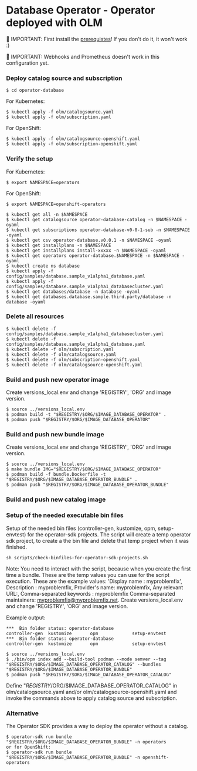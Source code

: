 # Database Operator - Operator deployed with OLM

🔴 IMPORTANT: First install the [prerequistes](Prerequisites.md)! If you don't do it, it won't work :)

🔴 IMPORTANT: Webhooks and Prometheus doesn't work in this configuration yet.

### Deploy catalog source and subscription

```
$ cd operator-database
```

For Kubernetes:

```
$ kubectl apply -f olm/catalogsource.yaml
$ kubectl apply -f olm/subscription.yaml 
```

For OpenShift:

```
$ kubectl apply -f olm/catalogsource-openshift.yaml
$ kubectl apply -f olm/subscription-openshift.yaml 
```

### Verify the setup

For Kubernetes:

```
$ export NAMESPACE=operators
```

For OpenShift:

```
$ export NAMESPACE=openshift-operators
```

```
$ kubectl get all -n $NAMESPACE
$ kubectl get catalogsource operator-database-catalog -n $NAMESPACE -oyaml
$ kubectl get subscriptions operator-database-v0-0-1-sub -n $NAMESPACE -oyaml
$ kubectl get csv operator-database.v0.0.1 -n $NAMESPACE -oyaml
$ kubectl get installplans -n $NAMESPACE
$ kubectl get installplans install-xxxxx -n $NAMESPACE -oyaml
$ kubectl get operators operator-database.$NAMESPACE -n $NAMESPACE -oyaml
$ kubectl create ns database   
$ kubectl apply -f config/samples/database.sample_v1alpha1_database.yaml
$ kubectl apply -f config/samples/database.sample_v1alpha1_databasecluster.yaml
$ kubectl get databases/database -n database -oyaml
$ kubectl get databases.database.sample.third.party/database -n database -oyaml
```

### Delete all resources

```
$ kubectl delete -f config/samples/database.sample_v1alpha1_databasecluster.yaml
$ kubectl delete -f config/samples/database.sample_v1alpha1_database.yaml
$ kubectl delete -f olm/subscription.yaml
$ kubectl delete -f olm/catalogsource.yaml
$ kubectl delete -f olm/subscription-openshift.yaml
$ kubectl delete -f olm/catalogsource-openshift.yaml
```

### Build and push new operator image

Create versions_local.env and change 'REGISTRY', 'ORG' and image version.

```
$ source ../versions_local.env
$ podman build -t "$REGISTRY/$ORG/$IMAGE_DATABASE_OPERATOR" .
$ podman push "$REGISTRY/$ORG/$IMAGE_DATABASE_OPERATOR"
```

### Build and push new bundle image

Create versions_local.env and change 'REGISTRY', 'ORG' and image version.

```
$ source ../versions_local.env
$ make bundle IMG="$REGISTRY/$ORG/$IMAGE_DATABASE_OPERATOR"
$ podman build -f bundle.Dockerfile -t "$REGISTRY/$ORG/$IMAGE_DATABASE_OPERATOR_BUNDLE" .
$ podman push "$REGISTRY/$ORG/$IMAGE_DATABASE_OPERATOR_BUNDLE"
```

### Build and push new catalog image

 ### Setup of the needed executable bin files
 
   Setup of the needed bin files (controller-gen, kustomize, opm, setup-envtest) for the operator-sdk projects. The script will create a temp operator sdk project, to create a the bin file and delete that temp project when it was finished.
   
   ```
   sh scripts/check-binfiles-for-operator-sdk-projects.sh
   ```
 
 Note: You need to interact with the script, because when you create the first time a bundle. These are the temp values you can use for the script execution. These are the example values: 'Display name : myproblemfix', Description : myproblemfix, Provider's name: myproblemfix, Any relevant URL:, Comma-separated keywords : myproblemfix Comma-separated maintainers: myproblemfix@myproblemfix.net.
Create versions_local.env and change 'REGISTRY', 'ORG' and image version.

Example output:
```
***  Bin folder status: operator-database
controller-gen  kustomize       opm             setup-envtest
***  Bin folder status: operator-database
controller-gen  kustomize       opm             setup-envtest
```

```
$ source ../versions_local.env
$ ./bin/opm index add --build-tool podman --mode semver --tag "$REGISTRY/$ORG/$IMAGE_DATABASE_OPERATOR_CATALOG" --bundles "$REGISTRY/$ORG/$IMAGE_DATABASE_OPERATOR_BUNDLE"
$ podman push "$REGISTRY/$ORG/$IMAGE_DATABASE_OPERATOR_CATALOG"
```

Define "$REGISTRY/$ORG/$IMAGE_DATABASE_OPERATOR_CATALOG" in olm/catalogsource.yaml and/or olm/catalogsource-openshift.yaml and invoke the commands above to apply catalog source and subscription.

### Alternative

The Operator SDK provides a way to deploy the operator without a catalog.

```
$ operator-sdk run bundle "$REGISTRY/$ORG/$IMAGE_DATABASE_OPERATOR_BUNDLE" -n operators
or for OpenShift:
$ operator-sdk run bundle "$REGISTRY/$ORG/$IMAGE_DATABASE_OPERATOR_BUNDLE" -n openshift-operators
```

